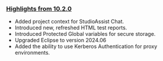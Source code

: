 ### [Highlights from 10.2.0](https://docs.katalon.com/docs/release-notes/katalon-studio/katalon-studio-release-notes-version-10.x)

* Added project context for StudioAssist Chat.
* Introduced new, refreshed HTML test reports.
* Introduced Protected Global variables for secure storage.
* Upgraded Eclipse to version 2024.06
* Added the ability to use Kerberos Authentication for proxy environments.
